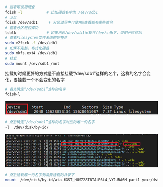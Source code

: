 ```bash
# 查看可使用硬盘
fdisk -l		   # 比如硬盘名字为 /dev/sdb1
# 分区
fdisk /dev/sdb1     # 分区过程中可使用m查看都有哪些命令
# 查看分区是否成功
lsblk			   # 如果出现/dev/sdb1出现在/dev/sdb下，证明分区成功
# 查看Filesystem文件系统的完整性
sudo e2fsck -f /dev/sdb1
# 如果不完整，格式化硬盘
sudo mkfs.ext4 /dev/sdb1
# 挂载
sudo mount /dev/sdb1 /mnt
```

挂载的时候更好的方式是不直接挂载“/dev/sdb1”这样的名字，这样的名字会变化，要挂载一个不会变化的名字

```bash
# 首先确定“/dev/sdb1”这样的名字
fdisk-l
```

![](assets/100.jpg)

```bash
# 然后确定“/dev/sdb1”这样的名字对应的唯一的名字
-l  /dev/disk/by-id/
```

![](assets/101.jpg)

```bash
# 然后挂载唯一的名字到需要挂载的目录下
mount  /dev/disk/by-id/ata-HGST_HUS728T8TALE6L4_VYJURA6M-part1 your/dst/dir
```

